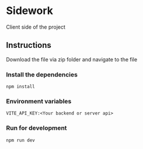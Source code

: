 # Sidework

Client side of the project

## Instructions

Download the file via zip folder and navigate to the file

### Install the dependencies

```
npm install

```

### Environment variables

```
VITE_API_KEY:<Your backend or server api>

```

### Run for development

```
npm run dev

```
